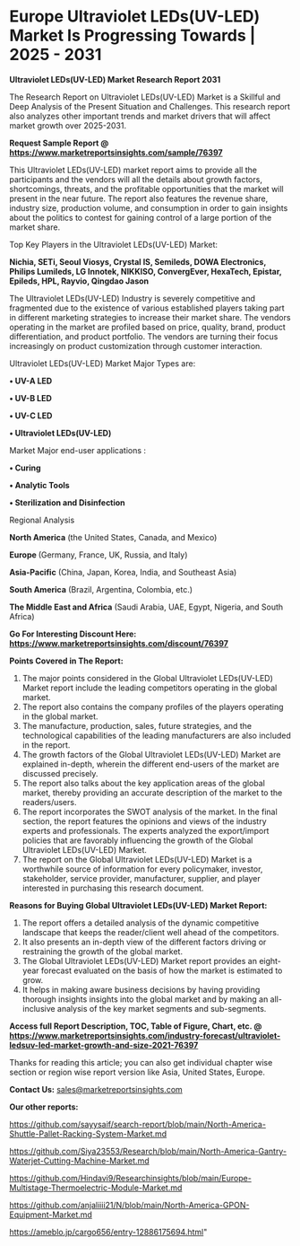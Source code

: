 # Europe Ultraviolet LEDs(UV-LED) Market Is Progressing Towards | 2025 - 2031

<strong>Ultraviolet LEDs(UV-LED) Market Research Report 2031</strong>

The Research Report on Ultraviolet LEDs(UV-LED) Market is a Skillful and Deep Analysis of the Present Situation and Challenges. This research report also analyzes other important trends and market drivers that will affect market growth over 2025-2031.

<strong>Request Sample Report @ <a href=https://www.marketreportsinsights.com/sample/76397>https://www.marketreportsinsights.com/sample/76397</a></strong>

This Ultraviolet LEDs(UV-LED) market report aims to provide all the participants and the vendors will all the details about growth factors, shortcomings, threats, and the profitable opportunities that the market will present in the near future. The report also features the revenue share, industry size, production volume, and consumption in order to gain insights about the politics to contest for gaining control of a large portion of the market share.

Top Key Players in the Ultraviolet LEDs(UV-LED) Market:

<strong>Nichia, SETi, Seoul Viosys, Crystal IS, Semileds, DOWA Electronics, Philips Lumileds, LG Innotek, NIKKISO, ConvergEver, HexaTech, Epistar, Epileds, HPL, Rayvio, Qingdao Jason</strong>

The Ultraviolet LEDs(UV-LED) Industry is severely competitive and fragmented due to the existence of various established players taking part in different marketing strategies to increase their market share. The vendors operating in the market are profiled based on price, quality, brand, product differentiation, and product portfolio. The vendors are turning their focus increasingly on product customization through customer interaction.

Ultraviolet LEDs(UV-LED) Market Major Types are:

<strong>• UV-A LED

• UV-B LED

• UV-C LED

• Ultraviolet LEDs(UV-LED)</strong>

Market Major end-user applications :

<strong>• Curing

• Analytic Tools

• Sterilization and Disinfection</strong>

Regional Analysis

</u><strong><b>North America</b></strong> (the United States, Canada, and Mexico)

<strong><b>Europe </b></strong>(Germany, France, UK, Russia, and Italy)

<strong><b>Asia-Pacific</b></strong> (China, Japan, Korea, India, and Southeast Asia)

<strong><b>South America</b></strong> (Brazil, Argentina, Colombia, etc.)

<strong><b>The Middle East and Africa</b></strong> (Saudi Arabia, UAE, Egypt, Nigeria, and South Africa)

<strong>Go For Interesting Discount Here: <a href=https://www.marketreportsinsights.com/discount/76397>https://www.marketreportsinsights.com/discount/76397</a></strong>

<strong>Points Covered in The Report:</strong>
<ol>
  <li>The major points considered in the Global Ultraviolet LEDs(UV-LED) Market report include the leading competitors operating in the global market.</li>
  <li>The report also contains the company profiles of the players operating in the global market.</li>
  <li>The manufacture, production, sales, future strategies, and the technological capabilities of the leading manufacturers are also included in the report.</li>
  <li>The growth factors of the Global Ultraviolet LEDs(UV-LED) Market are explained in-depth, wherein the different end-users of the market are discussed precisely.</li>
  <li>The report also talks about the key application areas of the global market, thereby providing an accurate description of the market to the readers/users.</li>
  <li>The report incorporates the SWOT analysis of the market. In the final section, the report features the opinions and views of the industry experts and professionals. The experts analyzed the export/import policies that are favorably influencing the growth of the Global Ultraviolet LEDs(UV-LED) Market.</li>
  <li>The report on the Global Ultraviolet LEDs(UV-LED) Market is a worthwhile source of information for every policymaker, investor, stakeholder, service provider, manufacturer, supplier, and player interested in purchasing this research document.</li>
</ol>
<strong>Reasons for Buying Global Ultraviolet LEDs(UV-LED) Market Report:</strong>

<ol>
  <li>The report offers a detailed analysis of the dynamic competitive landscape that keeps the reader/client well ahead of the competitors.</li>
  <li>It also presents an in-depth view of the different factors driving or restraining the growth of the global market.</li>
  <li>The Global Ultraviolet LEDs(UV-LED) Market report provides an eight-year forecast evaluated on the basis of how the market is estimated to grow.</li>
  <li>It helps in making aware business decisions by having providing thorough insights insights into the global market and by making an all-inclusive analysis of the key market segments and sub-segments.</li>
</ol>
<strong>Access full Report Description, TOC, Table of Figure, Chart, etc. @ <a href=https://www.marketreportsinsights.com/industry-forecast/ultraviolet-ledsuv-led-market-growth-and-size-2021-76397>https://www.marketreportsinsights.com/industry-forecast/ultraviolet-ledsuv-led-market-growth-and-size-2021-76397</a></strong>


Thanks for reading this article; you can also get individual chapter wise section or region wise report version like Asia, United States, Europe.

<strong>Contact Us:</strong>
sales@marketreportsinsights.com

<strong>Our other reports:</strong>

<a href=https://github.com/sayysaif/search-report/blob/main/North-America-Shuttle-Pallet-Racking-System-Market.md>https://github.com/sayysaif/search-report/blob/main/North-America-Shuttle-Pallet-Racking-System-Market.md</a>

<a href=https://github.com/Siya23553/Research/blob/main/North-America-Gantry-Waterjet-Cutting-Machine-Market.md>https://github.com/Siya23553/Research/blob/main/North-America-Gantry-Waterjet-Cutting-Machine-Market.md</a>

<a href=https://github.com/Hindavi9/Researchinsights/blob/main/Europe-Multistage-Thermoelectric-Module-Market.md>https://github.com/Hindavi9/Researchinsights/blob/main/Europe-Multistage-Thermoelectric-Module-Market.md</a>

<a href=https://github.com/anjaliiii21/N/blob/main/North-America-GPON-Equipment-Market.md>https://github.com/anjaliiii21/N/blob/main/North-America-GPON-Equipment-Market.md</a>

<a href=https://ameblo.jp/cargo656/entry-12886175694.html>https://ameblo.jp/cargo656/entry-12886175694.html</a>"
